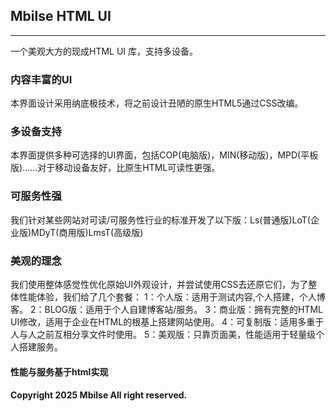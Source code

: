 ## Mbilse HTML UI
---
一个美观大方的现成HTML UI 库，支持多设备。

### 内容丰富的UI

本界面设计采用纳底极技术，将之前设计丑陋的原生HTML5通过CSS改编。

### 多设备支持

本界面提供多种可选择的UI界面，包括COP(电脑版)，MIN(移动版)，MPD(平板版)......对于移动设备友好，比原生HTML可读性更强。

### 可服务性强

我们针对某些网站对可读/可服务性行业的标准开发了以下版：Ls(普通版)LoT(企业版)MDyT(商用版)LmsT(高级版)

### 美观的理念

我们使用整体感觉性优化原始UI外观设计，并尝试使用CSS去还原它们，为了整体性能体验，我们给了几个套餐：
1：个人版：适用于测试内容,个人搭建，个人博客。
2：BLOG版：适用于个人自建博客站/服务。
3：商业版：拥有完整的HTML UI修改，适用于企业在HTML的根基上搭建网站使用。
4：可复制版：适用多重于人与人之前互相分享文件时使用。
5：美观版：只靠页面美，性能适用于轻量级个人搭建服务。

#### 性能与服务基于html实现
#### Copyright 2025 Mbilse All right reserved.
